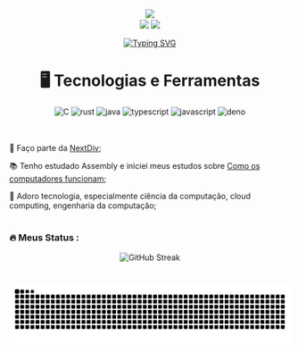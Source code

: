 <div align="center">
  <img height="240" src="https://avatars.githubusercontent.com/u/164235357?s=400&u=20e5c7df61ce844a678154df8275ba4f1e22b194&v=4"  />
</div>

<div align="center">
  <a href="https://www.instagram.com/renat0w0/" target="_blank"><img src="https://img.shields.io/badge/-Instagram-%23E4405F?style=for-the-badge&logo=instagram&logoColor=white" target="_blank"></a>
  <a href="https://www.linkedin.com/in/renato-alves-b08826296/" target="_blank"><img src="https://img.shields.io/badge/-LinkedIn-%230077B5?style=for-the-badge&logo=linkedin&logoColor=white" target="_blank"></a>
</div>

<p align="center">
<a href="https://git.io/typing-svg">
<img src="https://readme-typing-svg.demolab.com?font=Fira+Code&weight=440&size=22&pause=1000&color=02E5F7&center=true&vCenter=true&random=false&width=440&height=45&lines=Hello!+%F0%9F%91%8B%F0%9F%8F%BB+I'm+renat0w0+;I+love+technology+%F0%9F%A9%B5;Always+learning+new+things+%F0%9F%93%96" alt="Typing SVG" /></a>
</p>

 <h1 align="center">🖥️ Tecnologias e Ferramentas</h1> 

<div align="center">
  <img src="https://cdn.jsdelivr.net/gh/devicons/devicon@latest/icons/c/c-original.svg" height="40" alt="C"  />
  <img src="https://cdn.jsdelivr.net/gh/devicons/devicon@latest/icons/rust/rust-original.svg" height="40" alt="rust"  />
  <img src="https://cdn.jsdelivr.net/gh/devicons/devicon@latest/icons/java/java-original.svg" height="40" alt="java"  />
  <img src="https://cdn.jsdelivr.net/gh/devicons/devicon@latest/icons/typescript/typescript-original.svg" height="40" alt="typescript"  />
  <img src="https://cdn.jsdelivr.net/gh/devicons/devicon@latest/icons/javascript/javascript-original.svg" height="40" alt="javascript"  />
  <img src="https://cdn.jsdelivr.net/gh/devicons/devicon@latest/icons/denojs/denojs-original.svg" height="40" alt="deno"  />
</div>

</br>
</br>
<div display="inline-block">
 <p align="left">🩵 Faço parte da <a href="https://github.com/NextDiv/">NextDiv</a>;</p>
 <p align="left">📚 Tenho estudado Assembly e iniciei meus estudos sobre <a href="https://www.nand2tetris.org/">Como os computadores funcionam</a>;</p>
 <p align="left">🌱 Adoro tecnologia, especialmente ciência da computação, cloud computing, engenharia da computação;</p>
</div>

#

<h3 align="left">🔥  Meus Status :</h3>



<div align="center">
  <img src="https://streak-stats.demolab.com?user=renat0w0&theme=react&hide_border=false&locale=pt_BR&date_format=M%20j%5B%2C%20Y%5D&card_width=500&background=-80%2C1D1D1D%2C272727&fire=EA8903" alt="GitHub Streak" /></a>
</div>

#

<div align="center">
  
![Snake animation](https://github.com/renat0w0/renat0w0/blob/output/github-contribution-grid-snake.svg)
</div>

